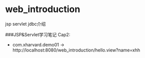 # web_introduction
jsp servlet jdbc介绍

###JSP&Servlet学习笔记
Cap2:
* com.xharvard.demo01 ->  http://localhost:8080/web_introduction/hello.view?name=xhh
